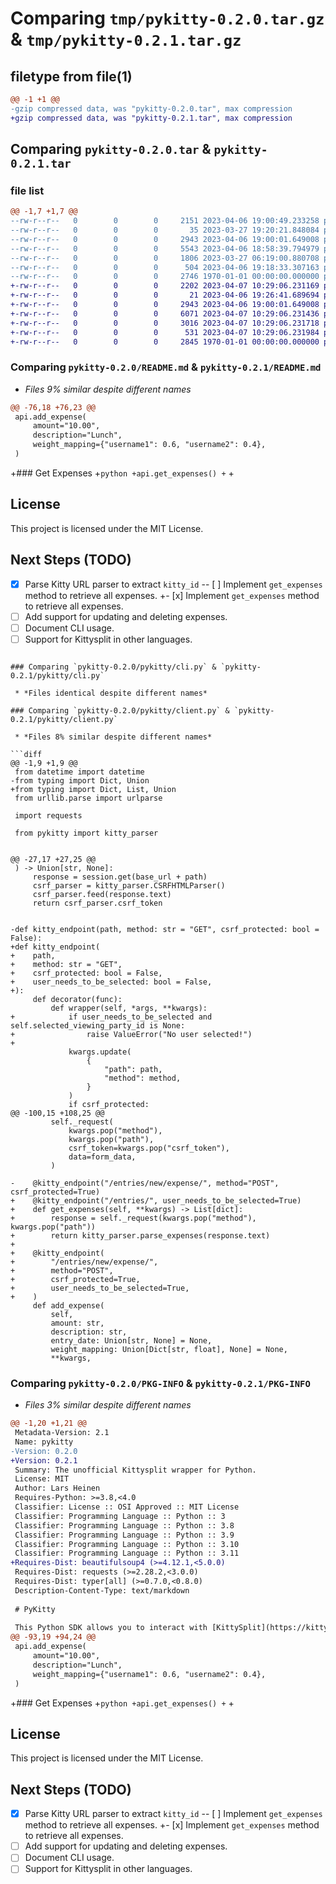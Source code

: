 # Comparing `tmp/pykitty-0.2.0.tar.gz` & `tmp/pykitty-0.2.1.tar.gz`

## filetype from file(1)

```diff
@@ -1 +1 @@
-gzip compressed data, was "pykitty-0.2.0.tar", max compression
+gzip compressed data, was "pykitty-0.2.1.tar", max compression
```

## Comparing `pykitty-0.2.0.tar` & `pykitty-0.2.1.tar`

### file list

```diff
@@ -1,7 +1,7 @@
--rw-r--r--   0        0        0     2151 2023-04-06 19:00:49.233258 pykitty-0.2.0/README.md
--rw-r--r--   0        0        0       35 2023-03-27 19:20:21.848084 pykitty-0.2.0/pykitty/__init__.py
--rw-r--r--   0        0        0     2943 2023-04-06 19:00:01.649008 pykitty-0.2.0/pykitty/cli.py
--rw-r--r--   0        0        0     5543 2023-04-06 18:58:39.794979 pykitty-0.2.0/pykitty/client.py
--rw-r--r--   0        0        0     1806 2023-03-27 06:19:00.880708 pykitty-0.2.0/pykitty/kitty_parser.py
--rw-r--r--   0        0        0      504 2023-04-06 19:18:33.307163 pykitty-0.2.0/pyproject.toml
--rw-r--r--   0        0        0     2746 1970-01-01 00:00:00.000000 pykitty-0.2.0/PKG-INFO
+-rw-r--r--   0        0        0     2202 2023-04-07 10:29:06.231169 pykitty-0.2.1/README.md
+-rw-r--r--   0        0        0       21 2023-04-06 19:26:41.689694 pykitty-0.2.1/pykitty/__init__.py
+-rw-r--r--   0        0        0     2943 2023-04-06 19:00:01.649008 pykitty-0.2.1/pykitty/cli.py
+-rw-r--r--   0        0        0     6071 2023-04-07 10:29:06.231436 pykitty-0.2.1/pykitty/client.py
+-rw-r--r--   0        0        0     3016 2023-04-07 10:29:06.231718 pykitty-0.2.1/pykitty/kitty_parser.py
+-rw-r--r--   0        0        0      531 2023-04-07 10:29:06.231984 pykitty-0.2.1/pyproject.toml
+-rw-r--r--   0        0        0     2845 1970-01-01 00:00:00.000000 pykitty-0.2.1/PKG-INFO
```

### Comparing `pykitty-0.2.0/README.md` & `pykitty-0.2.1/README.md`

 * *Files 9% similar despite different names*

```diff
@@ -76,18 +76,23 @@
 api.add_expense(
     amount="10.00",
     description="Lunch",
     weight_mapping={"username1": 0.6, "username2": 0.4},
 )
 ```
 
+### Get Expenses
+```python
+api.get_expenses()
+```
+
 ## License
 
 This project is licensed under the MIT License.
 
 ## Next Steps (TODO)
 
 - [x] Parse Kitty URL parser to extract `kitty_id` 
-- [ ] Implement `get_expenses` method to retrieve all expenses.
+- [x] Implement `get_expenses` method to retrieve all expenses.
 - [ ] Add support for updating and deleting expenses.
 - [ ] Document CLI usage.
 - [ ] Support for Kittysplit in other languages.
```

### Comparing `pykitty-0.2.0/pykitty/cli.py` & `pykitty-0.2.1/pykitty/cli.py`

 * *Files identical despite different names*

### Comparing `pykitty-0.2.0/pykitty/client.py` & `pykitty-0.2.1/pykitty/client.py`

 * *Files 8% similar despite different names*

```diff
@@ -1,9 +1,9 @@
 from datetime import datetime
-from typing import Dict, Union
+from typing import Dict, List, Union
 from urllib.parse import urlparse
 
 import requests
 
 from pykitty import kitty_parser
 
 
@@ -27,17 +27,25 @@
 ) -> Union[str, None]:
     response = session.get(base_url + path)
     csrf_parser = kitty_parser.CSRFHTMLParser()
     csrf_parser.feed(response.text)
     return csrf_parser.csrf_token
 
 
-def kitty_endpoint(path, method: str = "GET", csrf_protected: bool = False):
+def kitty_endpoint(
+    path,
+    method: str = "GET",
+    csrf_protected: bool = False,
+    user_needs_to_be_selected: bool = False,
+):
     def decorator(func):
         def wrapper(self, *args, **kwargs):
+            if user_needs_to_be_selected and self.selected_viewing_party_id is None:
+                raise ValueError("No user selected!")
+
             kwargs.update(
                 {
                     "path": path,
                     "method": method,
                 }
             )
             if csrf_protected:
@@ -100,15 +108,25 @@
         self._request(
             kwargs.pop("method"),
             kwargs.pop("path"),
             csrf_token=kwargs.pop("csrf_token"),
             data=form_data,
         )
 
-    @kitty_endpoint("/entries/new/expense/", method="POST", csrf_protected=True)
+    @kitty_endpoint("/entries/", user_needs_to_be_selected=True)
+    def get_expenses(self, **kwargs) -> List[dict]:
+        response = self._request(kwargs.pop("method"), kwargs.pop("path"))
+        return kitty_parser.parse_expenses(response.text)
+
+    @kitty_endpoint(
+        "/entries/new/expense/",
+        method="POST",
+        csrf_protected=True,
+        user_needs_to_be_selected=True,
+    )
     def add_expense(
         self,
         amount: str,
         description: str,
         entry_date: Union[str, None] = None,
         weight_mapping: Union[Dict[str, float], None] = None,
         **kwargs,
```

### Comparing `pykitty-0.2.0/PKG-INFO` & `pykitty-0.2.1/PKG-INFO`

 * *Files 3% similar despite different names*

```diff
@@ -1,20 +1,21 @@
 Metadata-Version: 2.1
 Name: pykitty
-Version: 0.2.0
+Version: 0.2.1
 Summary: The unofficial Kittysplit wrapper for Python.
 License: MIT
 Author: Lars Heinen
 Requires-Python: >=3.8,<4.0
 Classifier: License :: OSI Approved :: MIT License
 Classifier: Programming Language :: Python :: 3
 Classifier: Programming Language :: Python :: 3.8
 Classifier: Programming Language :: Python :: 3.9
 Classifier: Programming Language :: Python :: 3.10
 Classifier: Programming Language :: Python :: 3.11
+Requires-Dist: beautifulsoup4 (>=4.12.1,<5.0.0)
 Requires-Dist: requests (>=2.28.2,<3.0.0)
 Requires-Dist: typer[all] (>=0.7.0,<0.8.0)
 Description-Content-Type: text/markdown
 
 # PyKitty
 
 This Python SDK allows you to interact with [KittySplit](https://kittysplit.de/) to manage expenses in a group. You can fetch a list of users, select a user and add expenses.
@@ -93,19 +94,24 @@
 api.add_expense(
     amount="10.00",
     description="Lunch",
     weight_mapping={"username1": 0.6, "username2": 0.4},
 )
 ```
 
+### Get Expenses
+```python
+api.get_expenses()
+```
+
 ## License
 
 This project is licensed under the MIT License.
 
 ## Next Steps (TODO)
 
 - [x] Parse Kitty URL parser to extract `kitty_id` 
-- [ ] Implement `get_expenses` method to retrieve all expenses.
+- [x] Implement `get_expenses` method to retrieve all expenses.
 - [ ] Add support for updating and deleting expenses.
 - [ ] Document CLI usage.
 - [ ] Support for Kittysplit in other languages.
```

